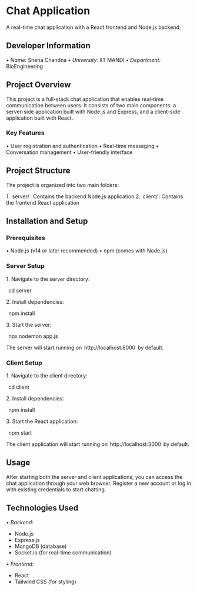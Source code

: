 # Chat Application

A real-time chat application with a React frontend and Node.js backend.

## Developer Information

•⁠  ⁠*Name:* Sneha Chandna
•⁠  ⁠*University:* IIT MANDI
•⁠  ⁠*Department:* BioEngineering

## Project Overview

This project is a full-stack chat application that enables real-time communication between users. It consists of two main components: a server-side application built with Node.js and Express, and a client-side application built with React.

### Key Features

•⁠  ⁠User registration and authentication
•⁠  ⁠Real-time messaging
•⁠  ⁠Conversation management
•⁠  ⁠User-friendly interface

## Project Structure

The project is organized into two main folders:

1.⁠ ⁠⁠ server/ ⁠: Contains the backend Node.js application
2.⁠ ⁠⁠ client/ ⁠: Contains the frontend React application

## Installation and Setup

### Prerequisites

•⁠  ⁠Node.js (v14 or later recommended)
•⁠  ⁠npm (comes with Node.js)

### Server Setup

1.⁠ ⁠Navigate to the server directory:
   
⁠    cd server
    ⁠

2.⁠ ⁠Install dependencies:
   
⁠    npm install
    ⁠

3.⁠ ⁠Start the server:
   
⁠    npx nodemon app.js
    ⁠

The server will start running on ⁠ http://localhost:8000 ⁠ by default.

### Client Setup

1.⁠ ⁠Navigate to the client directory:
   
⁠    cd client
    ⁠

2.⁠ ⁠Install dependencies:
   
⁠    npm install
    ⁠

3.⁠ ⁠Start the React application:
   
⁠    npm start
    ⁠

The client application will start running on ⁠ http://localhost:3000 ⁠ by default.

## Usage

After starting both the server and client applications, you can access the chat application through your web browser. Register a new account or log in with existing credentials to start chatting.

## Technologies Used

•⁠  ⁠*Backend:*
  - Node.js
  - Express.js
  - MongoDB (database)
  - Socket.io (for real-time communication)

•⁠  ⁠*Frontend:*
  - React
  - Tailwind CSS (for styling)
